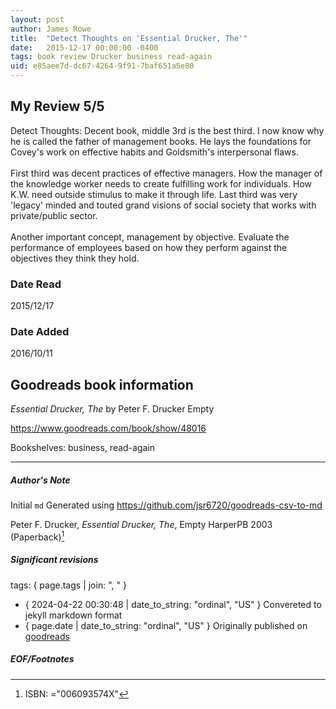 ```yaml
---
layout: post
author: James Rowe
title:  "Detect Thoughts on 'Essential Drucker, The'"
date:   2015-12-17 00:00:00 -0400
tags: book review Drucker business read-again
uid: e85aee7d-dc67-4264-9f91-7baf651a5e80
---
```


<!-- highly dependent on how you personally use jekyll templates, and how you want this to show up -->

## My Review 5/5

Detect Thoughts: Decent book, middle 3rd is the best third. I now know why he is called the father of management books. He lays the foundations for Covey's work on effective habits and Goldsmith's interpersonal flaws.<br/><br/>First third was decent practices of effective managers. How the manager of the knowledge worker needs to create fulfilling work for individuals. How K.W. need outside stimulus to make it through life. Last third was very 'legacy' minded and touted grand visions of social society that works with private/public sector.<br/><br/>Another important concept, management by objective. Evaluate the performance of employees based on how they perform against the objectives they think they hold.

### Date Read
2015/12/17

### Date Added
2016/10/11

## Goodreads book information

*Essential Drucker, The* by Peter F. Drucker
Empty

https://www.goodreads.com/book/show/48016

Bookshelves: business, read-again

---

##### Author's Note

Initial `md` Generated using https://github.com/jsr6720/goodreads-csv-to-md

Peter F. Drucker, *Essential Drucker, The*, Empty HarperPB 2003 (Paperback)[^1]

##### Significant revisions

tags: { page.tags | join: ", " } <!-- todo move this somewhere -->

- { 2024-04-22 00:30:48 | date_to_string: "ordinal", "US" } Convereted to jekyll markdown format 
- { page.date | date_to_string: "ordinal", "US" } Originally published on [goodreads](https://www.goodreads.com)

##### EOF/Footnotes

[^1]: ISBN: ="006093574X"